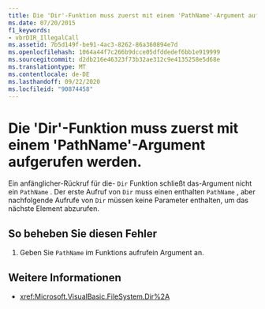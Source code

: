 ```yaml
---
title: Die 'Dir'-Funktion muss zuerst mit einem 'PathName'-Argument aufgerufen werden.
ms.date: 07/20/2015
f1_keywords:
- vbrDIR_IllegalCall
ms.assetid: 7b5d149f-be91-4ac3-8262-86a360894e7d
ms.openlocfilehash: 1064a44f7c266b9dcce05dfddedef6bb1e919999
ms.sourcegitcommit: d2db216e46323f73b32ae312c9e4135258e5d68e
ms.translationtype: MT
ms.contentlocale: de-DE
ms.lasthandoff: 09/22/2020
ms.locfileid: "90874458"
---
```

# <a name="dir-function-must-first-be-called-with-a-pathname-argument"></a>Die 'Dir'-Funktion muss zuerst mit einem 'PathName'-Argument aufgerufen werden.

Ein anfänglicher-Rückruf für die- `Dir` Funktion schließt das-Argument nicht ein `PathName` . Der erste Aufruf von `Dir` muss einen enthalten `PathName` , aber nachfolgende Aufrufe von `Dir` müssen keine Parameter enthalten, um das nächste Element abzurufen.  
  
## <a name="to-correct-this-error"></a>So beheben Sie diesen Fehler  
  
1. Geben Sie `PathName` im Funktions aufrufein Argument an.  
  
## <a name="see-also"></a>Weitere Informationen

- <xref:Microsoft.VisualBasic.FileSystem.Dir%2A>
